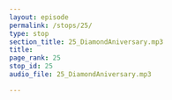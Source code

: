 ```yaml
---
layout: episode
permalink: /stops/25/
type: stop
section_title: 25_DiamondAniversary.mp3
title: 
page_rank: 25
stop_id: 25
audio_file: 25_DiamondAniversary.mp3

---
```

